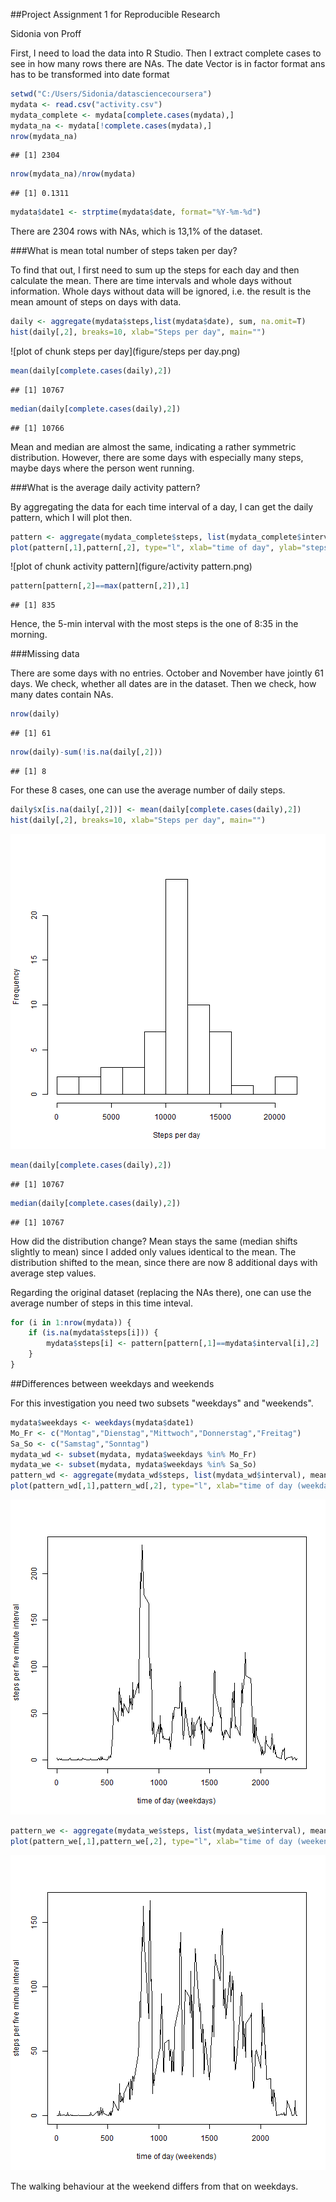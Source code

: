 ##Project Assignment 1 for Reproducible Research

Sidonia von Proff


First, I need to load the data into R Studio. Then I extract complete cases to see in how many rows there are NAs. The date Vector is in factor format ans has to be transformed into date format


```r
setwd("C:/Users/Sidonia/datasciencecoursera")
mydata <- read.csv("activity.csv")
mydata_complete <- mydata[complete.cases(mydata),]
mydata_na <- mydata[!complete.cases(mydata),]
nrow(mydata_na)
```

```
## [1] 2304
```

```r
nrow(mydata_na)/nrow(mydata)
```

```
## [1] 0.1311
```

```r
mydata$date1 <- strptime(mydata$date, format="%Y-%m-%d")
```
There are 2304 rows with NAs, which is 13,1% of the dataset.

###What is mean total number of steps taken per day?

To find that out, I first need to sum up the steps for each day and then 
calculate the mean. There are time intervals and whole days without information.
Whole days without data will be ignored, i.e. the result is the mean amount of
steps on days with data.


```r
daily <- aggregate(mydata$steps,list(mydata$date), sum, na.omit=T)
hist(daily[,2], breaks=10, xlab="Steps per day", main="")
```

![plot of chunk steps per day](figure/steps per day.png) 

```r
mean(daily[complete.cases(daily),2])
```

```
## [1] 10767
```

```r
median(daily[complete.cases(daily),2])
```

```
## [1] 10766
```
Mean and median are almost the same, indicating a rather symmetric distribution. 
However, there are some days with especially many steps, maybe days where the person went running.

###What is the average daily activity pattern?

By aggregating the data for each time interval of a day, I can get the daily pattern, which I will plot then.


```r
pattern <- aggregate(mydata_complete$steps, list(mydata_complete$interval), mean)
plot(pattern[,1],pattern[,2], type="l", xlab="time of day", ylab="steps per five minute interval")
```

![plot of chunk activity pattern](figure/activity pattern.png) 

```r
pattern[pattern[,2]==max(pattern[,2]),1]
```

```
## [1] 835
```
Hence, the 5-min interval with the most steps is the one of 8:35 in the morning.

###Missing data

There are some days with no entries. October and November have jointly 61 days. We check, whether all dates are in the dataset. Then we check, how many dates contain NAs.


```r
nrow(daily)
```

```
## [1] 61
```

```r
nrow(daily)-sum(!is.na(daily[,2]))
```

```
## [1] 8
```

For these 8 cases, one can use the average number of daily steps.


```r
daily$x[is.na(daily[,2])] <- mean(daily[complete.cases(daily),2])
hist(daily[,2], breaks=10, xlab="Steps per day", main="")
```

![plot of chunk unnamed-chunk-2](figure/unnamed-chunk-2.png) 

```r
mean(daily[complete.cases(daily),2])
```

```
## [1] 10767
```

```r
median(daily[complete.cases(daily),2])
```

```
## [1] 10767
```

How did the distribution change? Mean stays the same (median shifts slightly to mean) since I added only values identical to the mean. The distribution shifted to the mean, since there are now 8 additional days with average step values.

Regarding the original dataset (replacing the NAs there), one can use the average number of steps in this time inteval.


```r
for (i in 1:nrow(mydata)) {
    if (is.na(mydata$steps[i])) {
        mydata$steps[i] <- pattern[pattern[,1]==mydata$interval[i],2]
    }
}
```

##Differences between weekdays and weekends

For this investigation you need two subsets "weekdays" and "weekends".


```r
mydata$weekdays <- weekdays(mydata$date1)
Mo_Fr <- c("Montag","Dienstag","Mittwoch","Donnerstag","Freitag")
Sa_So <- c("Samstag","Sonntag")
mydata_wd <- subset(mydata, mydata$weekdays %in% Mo_Fr)
mydata_we <- subset(mydata, mydata$weekdays %in% Sa_So)
pattern_wd <- aggregate(mydata_wd$steps, list(mydata_wd$interval), mean)
plot(pattern_wd[,1],pattern_wd[,2], type="l", xlab="time of day (weekdays)", ylab="steps per five minute interval")
```

![plot of chunk unnamed-chunk-4](figure/unnamed-chunk-41.png) 

```r
pattern_we <- aggregate(mydata_we$steps, list(mydata_we$interval), mean)
plot(pattern_we[,1],pattern_we[,2], type="l", xlab="time of day (weekends)", ylab="steps per five minute interval")
```

![plot of chunk unnamed-chunk-4](figure/unnamed-chunk-42.png) 

The walking behaviour at the weekend differs from that on weekdays.
